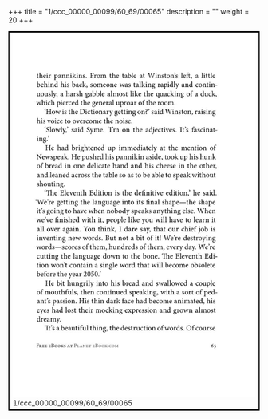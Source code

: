 +++
title = "1/ccc_00000_00099/60_69/00065"
description = ""
weight = 20
+++

<table style="border:2px solid black;max-width:800px;max-height:800px;" 
><tr><td>
<img class="center-fit-jpg"
src="/jpg_/out_jpg_1984__065.jpg">
1/ccc_00000_00099/60_69/00065
</img></td></tr></table>
